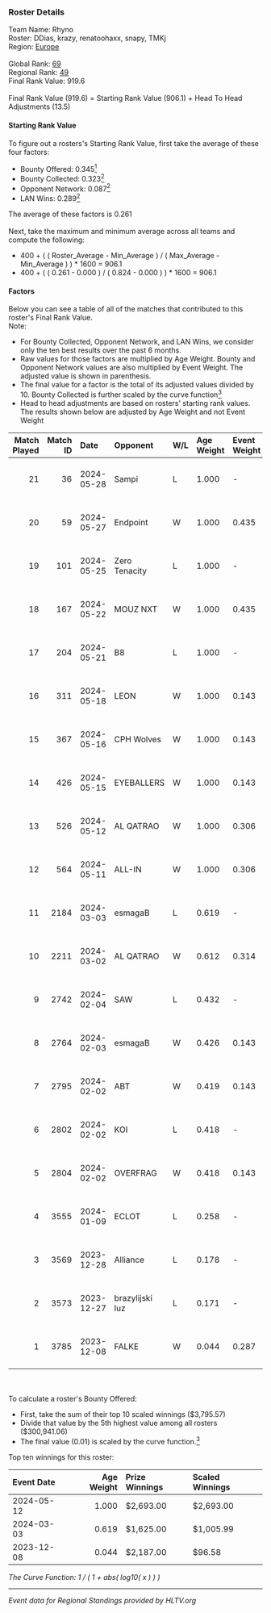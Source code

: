 ### Roster Details<br />
Team Name: Rhyno<br />
Roster: DDias, krazy, renatoohaxx, snapy, TMKj<br />
Region: [Europe]( ../standings_europe.md)<br />
<br />
Global Rank: [69](../standings_global.md)<br />
Regional Rank: [49]( ../standings_europe.md)<br />
Final Rank Value:  919.6<br />
<br />
Final Rank Value (919.6) = Starting Rank Value (906.1) + Head To Head Adjustments (13.5)<br />

#### Starting Rank Value<br />
To figure out a rosters's Starting Rank Value, first take the average of these four factors:<br />
- Bounty Offered: 0.345[<sup>1</sup>](#table2)
- Bounty Collected: 0.323[<sup>2</sup>](#table1)
- Opponent Network: 0.087[<sup>2</sup>](#table1)
- LAN Wins: 0.289[<sup>2</sup>](#table1)

The average of these factors is 0.261<br />
<br />
Next, take the maximum and minimum average across all teams and compute the following:<br />
- 400 + ( ( Roster_Average - Min_Average ) / ( Max_Average - Min_Average ) ) * 1600 = 906.1
- 400 + ( ( 0.261 - 0.000 ) / ( 0.824 - 0.000 ) ) * 1600 = 906.1


#### Factors<br />
Below you can see a table of all of the matches that contributed to this roster's Final Rank Value.<br />
Note:<br />

- For Bounty Collected, Opponent Network, and LAN Wins, we consider only the ten best results over the past 6 months.
- Raw values for those factors are multiplied by Age Weight. Bounty and Opponent Network values are also multiplied by Event Weight. The adjusted value is shown in parenthesis.
- The final value for a factor is the total of its adjusted values divided by 10. Bounty Collected is further scaled by the curve function[<sup>3</sup>](#curveFunction)
- Head to head adjustments are based on rosters' starting rank values. The results shown below are adjusted by Age Weight and not Event Weight
<span id="table1"></span><br />


| Match Played | Match ID | Date       | Opponent        | W/L | Age Weight | Event Weight | Bounty Collected | Opponent Network | LAN Wins  | H2H Adj. | Roster                                 |
| -: | -: | :- | :- | :- | :- | :- | :- | :- | :- | -: | :- |
|           21 |       36 | 2024-05-28 | Sampi           | L   | 1.000      | -            | -                | -                | -         |   -17.62 | DDias, krazy, renatoohaxx, snapy, TMKj |
|           20 |       59 | 2024-05-27 | Endpoint        | W   | 1.000      | 0.435        | 0.012 (0.005)    | 0.627 (0.272)    | 0 (0.000) |    14.11 | DDias, krazy, renatoohaxx, snapy, TMKj |
|           19 |      101 | 2024-05-25 | Zero Tenacity   | L   | 1.000      | -            | -                | -                | -         |   -10.96 | DDias, krazy, renatoohaxx, snapy, TMKj |
|           18 |      167 | 2024-05-22 | MOUZ NXT        | W   | 1.000      | 0.435        | 0.157 (0.068)    | 1.000 (0.435)    | 0 (0.000) |    18.83 | DDias, krazy, renatoohaxx, snapy, TMKj |
|           17 |      204 | 2024-05-21 | B8              | L   | 1.000      | -            | -                | -                | -         |    -6.82 | DDias, krazy, renatoohaxx, snapy, TMKj |
|           16 |      311 | 2024-05-18 | LEON            | W   | 1.000      | 0.143        | 0.000 (0.000)    | 0.116 (0.017)    | 0 (0.000) |     2.93 | DDias, krazy, renatoohaxx, snapy, TMKj |
|           15 |      367 | 2024-05-16 | CPH Wolves      | W   | 1.000      | 0.143        | -                | 0.080 (0.011)    | 0 (0.000) |     4.38 | DDias, krazy, renatoohaxx, snapy, TMKj |
|           14 |      426 | 2024-05-15 | EYEBALLERS      | W   | 1.000      | 0.143        | 0.009 (0.001)    | 0.611 (0.087)    | 0 (0.000) |    13.44 | DDias, krazy, renatoohaxx, snapy, TMKj |
|           13 |      526 | 2024-05-12 | AL QATRAO       | W   | 1.000      | 0.306        | 0.007 (0.002)    | 0.058 (0.018)    | 1 (1.000) |     9.35 | DDias, krazy, renatoohaxx, snapy, TMKj |
|           12 |      564 | 2024-05-11 | ALL-IN          | W   | 1.000      | 0.306        | 0.002 (0.001)    | 0.000 (0.000)    | 1 (1.000) |     3.66 | DDias, krazy, renatoohaxx, snapy, TMKj |
|           11 |     2184 | 2024-03-03 | esmagaB         | L   | 0.619      | -            | -                | -                | -         |   -14.10 | DDias, krazy, renatoohaxx, snapy, TMKj |
|           10 |     2211 | 2024-03-02 | AL QATRAO       | W   | 0.612      | 0.314        | 0.007 (0.001)    | 0.058 (0.011)    | 1 (0.612) |     5.53 | DDias, krazy, renatoohaxx, snapy, TMKj |
|            9 |     2742 | 2024-02-04 | SAW             | L   | 0.432      | -            | -                | -                | -         |    -1.02 | DDias, krazy, renatoohaxx, snapy, TMKj |
|            8 |     2764 | 2024-02-03 | esmagaB         | W   | 0.426      | 0.143        | 0.008 (0.001)    | 0.258 (0.016)    | 0 (0.000) |     3.90 | DDias, krazy, renatoohaxx, snapy, TMKj |
|            7 |     2795 | 2024-02-02 | ABT             | W   | 0.419      | 0.143        | -                | 0.017 (0.001)    | -         |     1.23 | DDias, krazy, renatoohaxx, snapy, TMKj |
|            6 |     2802 | 2024-02-02 | KOI             | L   | 0.418      | -            | -                | -                | -         |    -5.46 | DDias, krazy, renatoohaxx, snapy, TMKj |
|            5 |     2804 | 2024-02-02 | OVERFRAG        | W   | 0.418      | 0.143        | 0.002 (0.000)    | -                | -         |     1.48 | DDias, krazy, renatoohaxx, snapy, TMKj |
|            4 |     3555 | 2024-01-09 | ECLOT           | L   | 0.258      | -            | -                | -                | -         |    -2.49 | DDias, krazy, renatoohaxx, snapy, TMKj |
|            3 |     3569 | 2023-12-28 | Alliance        | L   | 0.178      | -            | -                | -                | -         |    -3.34 | DDias, krazy, renatoohaxx, snapy, TMKj |
|            2 |     3573 | 2023-12-27 | brazylijski luz | L   | 0.171      | -            | -                | -                | -         |    -3.63 | DDias, krazy, renatoohaxx, snapy, TMKj |
|            1 |     3785 | 2023-12-08 | FALKE           | W   | 0.044      | 0.287        | 0.000 (0.000)    | -                | 1 (0.044) |     0.13 | DDias, Icarus, krazy, snapy, TMKj      |

<br />
<span id="table2"></span><br />
To calculate a roster's Bounty Offered:<br />

- First, take the sum of their top 10 scaled winnings ($3,795.57)
- Divide that value by the 5th highest value among all rosters ($300,941.06)
- The final value (0.01) is scaled by the curve function.[<sup>3</sup>](#curveFunction)

Top ten winnings for this roster:<br />

| Event Date | Age Weight | Prize Winnings | Scaled Winnings |
| :- | -: | :- | :- |
| 2024-05-12 |      1.000 | $2,693.00      | $2,693.00       |
| 2024-03-03 |      0.619 | $1,625.00      | $1,005.99       |
| 2023-12-08 |      0.044 | $2,187.00      | $96.58          |


<span id="curveFunction"></span>_The Curve Function: 1 / ( 1 + abs( log10( x ) ) )_<br />

---
_Event data for Regional Standings provided by HLTV.org_<br />

